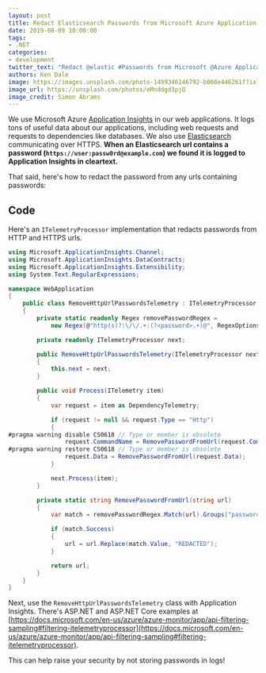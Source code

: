 ```yaml
---
layout: post
title: Redact Elasticsearch Passwords from Microsoft Azure Application Insights Using C#
date: 2019-08-09 10:00:00
tags:
- .NET
categories:
- development
twitter_text: "Redact @elastic #Passwords from Microsoft @Azure Application Insights Using C#"
authors: Ken Dale
image: https://images.unsplash.com/photo-1499346146792-b008e446261f?ixlib=rb-1.2.1&auto=format&fit=crop&w=1000&q=80
image_url: https://unsplash.com/photos/eMnddgd3pjQ
image_credit: Simon Abrams
---
```


We use Microsoft Azure [Application Insights](https://docs.microsoft.com/en-us/azure/azure-monitor/app/app-insights-overview) in our web applications. It logs tons of useful data about our applications, including web requests and requests to dependencies like databases. We also use [Elasticsearch](https://www.elastic.co) communicating over HTTPS. **When an Elasticsearch url contains a password (`https://user:passw0rd@example.com`) we found it is logged to Application Insights in cleartext.**

That said, here's how to redact the password from any urls containing passwords:

## Code

Here's an `ITelemetryProcessor` implementation that redacts passwords from HTTP and HTTPS urls.

```csharp
using Microsoft.ApplicationInsights.Channel;
using Microsoft.ApplicationInsights.DataContracts;
using Microsoft.ApplicationInsights.Extensibility;
using System.Text.RegularExpressions;

namespace WebApplication
{
    public class RemoveHttpUrlPasswordsTelemetry : ITelemetryProcessor
    {
        private static readonly Regex removePasswordRegex =
            new Regex(@"http(s)?:\/\/.+:(?<password>.+)@", RegexOptions.IgnoreCase | RegexOptions.Compiled);

        private readonly ITelemetryProcessor next;

        public RemoveHttpUrlPasswordsTelemetry(ITelemetryProcessor next)
        {
            this.next = next;
        }

        public void Process(ITelemetry item)
        {
            var request = item as DependencyTelemetry;

            if (request != null && request.Type == "Http")
            {
#pragma warning disable CS0618 // Type or member is obsolete
                request.CommandName = RemovePasswordFromUrl(request.CommandName);
#pragma warning restore CS0618 // Type or member is obsolete
                request.Data = RemovePasswordFromUrl(request.Data);
            }

            next.Process(item);
        }

        private static string RemovePasswordFromUrl(string url)
        {
            var match = removePasswordRegex.Match(url).Groups["password"];

            if (match.Success)
            {
                url = url.Replace(match.Value, "REDACTED");
            }

            return url;
        }
    }
}
```

Next, use the `RemoveHttpUrlPasswordsTelemetry` class with Application Insights. There's ASP.NET and ASP.NET Core examples at [https://docs.microsoft.com/en-us/azure/azure-monitor/app/api-filtering-sampling#filtering-itelemetryprocessor](https://docs.microsoft.com/en-us/azure/azure-monitor/app/api-filtering-sampling#filtering-itelemetryprocessor).

This can help raise your security by not storing passwords in logs!
